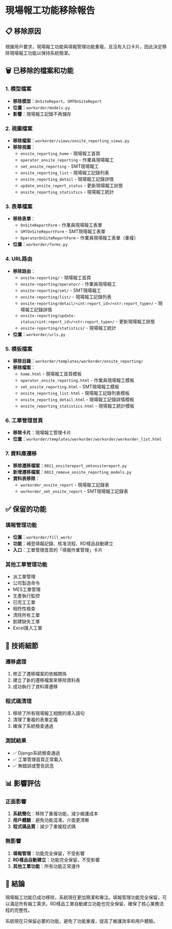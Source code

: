 # 現場報工功能移除報告

## 📋 移除原因
根據用戶要求，現場報工功能與填報管理功能重複，且沒有入口卡片，因此決定移除現場報工功能以保持系統簡潔。

## 🗑️ 已移除的檔案和功能

### 1. 模型檔案
- **移除模型**：`OnSiteReport`、`SMTOnSiteReport`
- **位置**：`workorder/models.py`
- **影響**：現場報工記錄不再儲存

### 2. 視圖檔案
- **移除檔案**：`workorder/views/onsite_reporting_views.py`
- **移除視圖**：
  - `onsite_reporting_home` - 現場報工首頁
  - `operator_onsite_reporting` - 作業員現場報工
  - `smt_onsite_reporting` - SMT現場報工
  - `onsite_reporting_list` - 現場報工記錄列表
  - `onsite_reporting_detail` - 現場報工記錄詳情
  - `update_onsite_report_status` - 更新現場報工狀態
  - `onsite_reporting_statistics` - 現場報工統計

### 3. 表單檔案
- **移除表單**：
  - `OnSiteReportForm` - 作業員現場報工表單
  - `SMTOnSiteReportForm` - SMT現場報工表單
  - `OperatorOnSiteReportForm` - 作業員現場報工表單（重複）
- **位置**：`workorder/forms.py`

### 4. URL路由
- **移除路由**：
  - `onsite-reporting/` - 現場報工首頁
  - `onsite-reporting/operator/` - 作業員現場報工
  - `onsite-reporting/smt/` - SMT現場報工
  - `onsite-reporting/list/` - 現場報工記錄列表
  - `onsite-reporting/detail/<int:report_id>/<str:report_type>/` - 現場報工記錄詳情
  - `onsite-reporting/update-status/<int:report_id>/<str:report_type>/` - 更新現場報工狀態
  - `onsite-reporting/statistics/` - 現場報工統計
- **位置**：`workorder/urls.py`

### 5. 模板檔案
- **移除目錄**：`workorder/templates/workorder/onsite_reporting/`
- **移除檔案**：
  - `home.html` - 現場報工首頁模板
  - `operator_onsite_reporting.html` - 作業員現場報工模板
  - `smt_onsite_reporting.html` - SMT現場報工模板
  - `onsite_reporting_list.html` - 現場報工記錄列表模板
  - `onsite_reporting_detail.html` - 現場報工記錄詳情模板
  - `onsite_reporting_statistics.html` - 現場報工統計模板

### 6. 工單管理首頁
- **移除卡片**：現場報工管理卡片
- **位置**：`workorder/templates/workorder/workorder/workorder_list.html`

### 7. 資料庫遷移
- **移除遷移檔案**：`0011_onsitereport_smtonsitereport.py`
- **新增遷移檔案**：`0013_remove_onsite_reporting_models.py`
- **資料表移除**：
  - `workorder_onsite_report` - 現場報工記錄表
  - `workorder_smt_onsite_report` - SMT現場報工記錄表

## ✅ 保留的功能

### 填報管理功能
- **位置**：`workorder/fill_work/`
- **功能**：補登填報記錄、核准流程、RD樣品自動建立
- **入口**：工單管理首頁的「填報作業管理」卡片

### 其他工單管理功能
- 派工單管理
- 公司製造命令
- MES工單管理
- 生產執行監控
- 已完工工單
- 相符性檢查
- 清除所有工單
- 創建缺失工單
- Excel匯入工單

## 🔧 技術細節

### 遷移處理
1. 修正了遷移檔案的依賴關係
2. 建立了新的遷移檔案來移除資料表
3. 成功執行了資料庫遷移

### 程式碼清理
1. 移除了所有現場報工相關的導入語句
2. 清理了重複的表單定義
3. 確保了系統檢查通過

### 測試結果
- ✅ Django系統檢查通過
- ✅ 工單管理首頁正常載入
- ✅ 無錯誤或警告訊息

## 📊 影響評估

### 正面影響
1. **系統簡化**：移除了重複功能，減少維護成本
2. **用戶體驗**：避免功能混淆，介面更清晰
3. **程式碼品質**：減少了重複程式碼

### 無影響
1. **填報管理**：功能完全保留，不受影響
2. **RD樣品自動建立**：功能完全保留，不受影響
3. **其他工單功能**：所有功能正常運作

## 🎯 結論

現場報工功能已成功移除，系統現在更加簡潔和專注。填報管理功能完全保留，可以滿足所有報工需求。RD樣品工單自動建立功能也完全保留，確保了核心業務流程的完整性。

系統現在只保留必要的功能，避免了功能重複，提高了維護效率和用戶體驗。 